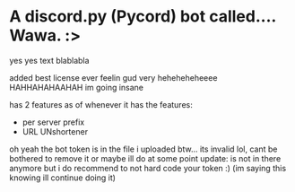 # A discord.py (Pycord) bot called.... Wawa.  :>

yes yes text blablabla

added best license ever
feelin gud
very heheheheheeee
HAHHAHAHAAHAH
im going insane

has 2 features as of whenever it has the features:
- per server prefix
- URL UNshortener

oh yeah the bot token is in the file i uploaded btw... its invalid lol, cant be bothered to remove it or maybe ill do at some point
update: is not in there anymore but i do recommend to not hard code your token :)  (im saying this knowing ill continue doing it)
